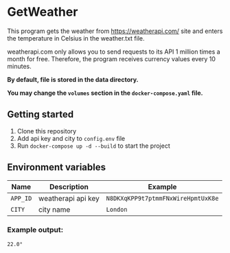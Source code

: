 # GetWeather
This program gets the weather from https://weatherapi.com/
site and enters the temperature in Celsius in the weather.txt file.

weatherapi.com only allows you to send requests to its API 1 million times a month for free. 
Therefore, the program receives currency values every 10 minutes.

__By default,  file is stored in the data directory.__

__You may change the `volumes` section in the `docker-compose.yaml` file.__
## Getting started
1. Clone this repository
2. Add api key and city to `config.env` file
3. Run `docker-compose up -d --build` to start the project

## Environment variables
| Name     | Description        | Example                            |
|----------|--------------------|------------------------------------|
| `APP_ID` | weatherapi api key | `N8DKXqKPP9t7ptmmFNxWireHpmtUxK8e` |
| `CITY`   | city name          | `London`                           |

### Example output:
```
22.0°
```